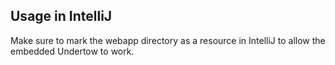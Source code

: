 ## Usage in IntelliJ ##
Make sure to mark the webapp directory as a resource in IntelliJ to allow the
embedded Undertow to work.
